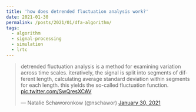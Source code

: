 ```yaml
---
title: 'how does detrended fluctuation analysis work?'
date: 2021-01-30
permalink: /posts/2021/01/dfa-algorithm/
tags:
  - algorithm
  - signal-processing
  - simulation
  - lrtc
---
```

<blockquote class="twitter-tweet"><p lang="en" dir="ltr">detrended fluctuation analysis is a method for examining variation across time scales. iteratively, the signal is split into segments of different length, calculating average standard deviation within segments for each length. this yields the so-called fluctuation function. <a href="https://t.co/SwQresXCAV">pic.twitter.com/SwQresXCAV</a></p>&mdash; Natalie Schaworonkow (@nschawor) <a href="https://twitter.com/nschawor/status/1355428741392986121?ref_src=twsrc%5Etfw">January 30, 2021</a></blockquote>
